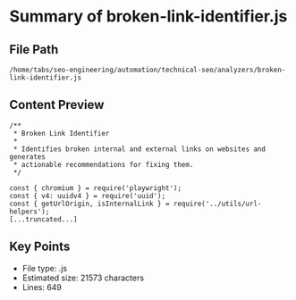 # Summary of broken-link-identifier.js
  
## File Path
`/home/tabs/seo-engineering/automation/technical-seo/analyzers/broken-link-identifier.js`

## Content Preview
```
/**
 * Broken Link Identifier
 * 
 * Identifies broken internal and external links on websites and generates
 * actionable recommendations for fixing them.
 */

const { chromium } = require('playwright');
const { v4: uuidv4 } = require('uuid');
const { getUrlOrigin, isInternalLink } = require('../utils/url-helpers');
[...truncated...]
```

## Key Points
- File type: .js
- Estimated size: 21573 characters
- Lines: 649
